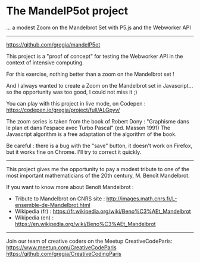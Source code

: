 # The MandelP5ot project

... a modest Zoom on the Mandelbrot Set with P5.js and the Webworker API
 
---------

https://github.com/gregja/mandelP5ot

This project is a "proof of concept" for testing the Webworker API in the 
context of intensive computing.

For this exercise, nothing better than a zoom on the Mandelbrot set !

And I always wanted to create a Zoom on the Mandelbrot set in Javascript...
so the opportunity was too good, I could not miss it ;)

You can play with this project in live mode, on Codepen :
https://codepen.io/gregja/project/full/ALGpyv/

The zoom series is taken from the book of Robert Dony : 
"Graphisme dans le plan et dans l'espace avec Turbo Pascal" (ed. Masson 1991)
The Javascript algorithm is a free adaptation of the algorithm of the book. 

Be careful : there is a bug with the "save" button, it doesn't work on Firefox,
but it works fine on Chrome. I'll try to correct it quickly.

-----------

This project gives me the opportunity to pay a modest tribute to one of the 
most important mathematicians of the 20th century, M. Benoît Mandelbrot. 

If you want to know more about Benoît Mandelbrot :

- Tribute to Mandelbrot on CNRS site : http://images.math.cnrs.fr/L-ensemble-de-Mandelbrot.html
- Wikipedia (fr) : https://fr.wikipedia.org/wiki/Beno%C3%AEt_Mandelbrot
- Wikipedia (en) : https://en.wikipedia.org/wiki/Beno%C3%AEt_Mandelbrot

-----------

Join our team of creative coders on the Meetup CreativeCodeParis:
https://www.meetup.com/CreativeCodeParis
https://github.com/gregja/CreativeCodingParis


